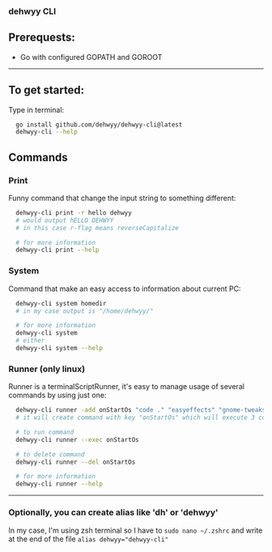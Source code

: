 ### dehwyy CLI

## Prerequests:
- Go with configured GOPATH and GOROOT
____
## To get started:
Type in terminal:
```zsh
  go install github.com/dehwyy/dehwyy-cli@latest
  dehwyy-cli --help
```

## Commands
### Print
Funny command that change the input string to something different:
```zsh
  dehwyy-cli print -r hello dehwyy
  # would output hELLO DEHWYY
  # in this case r-flag means reverseCapitalize

  # for more information
  dehwyy-cli print --help
```
### System
Command that make an easy access to information about current PC:
```zsh
  dehwyy-cli system homedir
  # in my case output is "/home/dehwyy/"

  # for more information
  dehwyy-cli system
  # either
  dehwyy-cli system --help
```
### Runner (only linux)
Runner is a terminalScriptRunner, it's easy to manage usage of several commands by using just one:
```zsh
  dehwyy-cli runner -add onStartOs "code ." "easyeffects" "gnome-tweaks"
  # it will create command with key "onStartOs" which will execute 3 command continuously

  # to run command
  dehwyy-cli runner --exec onStartOs

  # to delete command
  dehwyy-cli runner --del onStartOs

  # for more information
  dehwyy-cli runner --help
```


_____
### Optionally, you can create alias like 'dh' or 'dehwyy'
In my case, I'm using zsh terminal so I have to ```sudo nano ~/.zshrc``` and write at the end of the file ```alias dehwyy="dehwyy-cli"```
